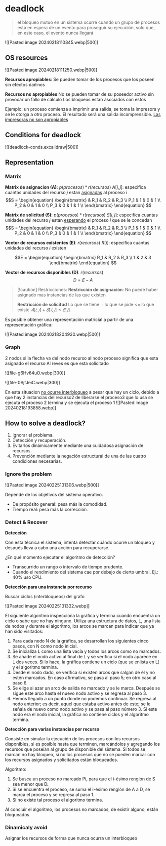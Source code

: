 # deadlock

> el bloqueo mutuo en un sistema ocurre cuando un grupo de procesos está en espera de un evento para proseguir su ejecución, solo que, en este caso, el evento nunca llegará

![[Pasted image 20240218110845.webp|500]]


## OS resources

![[Pasted image 20240218111250.webp|500]]


**Recursos apropiables**:
	Se pueden tomar de los procesos que los poseen sin efectos dañinos

**Recursos no apropiables**
	No se pueden tomar de su poseedor activo sin provocar un fallo de cálculo
	Los bloqueos estan asociados con estos

Ejemplo: un proceso comienza a imprimir una salida, se toma la impresora y se le otorga a otro proceso. El resultado será una salida incomprensible. 
<u>Las impresoras no son apropiables</u>

## Conditions for deadlock

![[deadlock-conds.excalidraw|500]]


## Representation 

### Matrix 

**Matrix de asignacion (A)**:
$p (procesos) * r (recursos)$
$A[i, j]$: especifica cuantas unidades del recurso $j$ estan <u>asignadas</u> al proceso $i$
$$S = \begin{equation}
	\begin{bmatrix}
	& R_1 & R_2 & R_3 \\
	P_1 & 1 & 0 & 1 \\
	P_2 & 0 & 1 & 0 \\
	P_3 & 0 & 1 & 1 \\
	\end{bmatrix}
\end{equation}
$$


**Matrix de solicitud (S)**:
$p (procesos) * r (recursos)$
$S[i, j]$: especifica cuantas unidades del recurso $j$ estan <u>esperando</u> el proceso $i$ que se le concedan
$$S = \begin{equation}
	\begin{bmatrix}
	& R_1 & R_2 & R_3 \\
	P_1 & 1 & 0 & 1 \\
	P_2 & 0 & 1 & 0 \\
	P_3 & 0 & 1 & 1 \\
	\end{bmatrix}
\end{equation}
$$

**Vector de recursos existentes (E)**:
$r (recursos)$
$R[i]$: especifica cuantas unidades del recurso $i$ existen

$$E = \begin{equation}
	\begin{bmatrix}
	R_1 & R_2 & R_3 \\
	1 & 2 & 3
	\end{bmatrix}
\end{equation}
$$

**Vector de recursos disponibles (D)**:
$r (recursos)$
$$D = E - A$$



> [!caution] Restricciones:
> **Restricción de asignación**:
> No puede haber asignado mas instancias de las que existen
> 	
> **Restricción de solicitud**
> Lo que se tiene + lo que se pide <= lo que existe
> $𝐴[𝑖, 𝑗] + 𝑆[𝑖, 𝑗] \le 𝐸[𝑗]$



Es posible obtener una representación matricial a partir de una representación gráfica:

![[Pasted image 20240218204930.webp|500]]


### Graph

2 nodos 
si la flecha va del nodo recurso al nodo proceso significa que esta asignado el recurso
Al reves es que esta solicitado 

![[file-g6Hv64uO.webp|300]]


![[file-0SjfJeiC.webp|300]]



En esta situacion <u>no ocurre interbloqueo</u> a pesar que hay un ciclo, debido a que hay 2 instancias del recurso2 de liberarse el proceso3 que lo usa se ejecuta el proceso 2 termina y se ejecuta el proceso 1
![[Pasted image 20240218193858.webp]]





## How to solve a deadlock?

1. Ignorar el problema.
2. Detección y recuperación.
3. Evitarlos dinámicamente mediante una cuidadosa asignación de recursos.
4. Prevención mediante la negación estructural de una de las cuatro condiciones necesarias.

### Ignore the problem

![[Pasted image 20240225131306.webp|500]]

Depende de los objetivos del sistema operativo.
- De propósito general: pesa más la comodidad.
- Tiempo real: pesa más la corrección.

### Detect & Recover

**Detección**

Con esta técnica el sistema, intenta detectar cuándo ocurre un bloqueo y después lleva a cabo una acción para recuperarse. 

¿En qué momento ejecutar el algoritmo de detección?
- Transcurrido un rango o intervalo de tiempo prudente.
- Cuando el rendimiento del sistema cae por debajo de cierto umbral. Ej.: 40% uso CPU.

**Detección para una instancia por recurso**

Buscar ciclos (interbloqueos) del grafo

![[Pasted image 20240225131332.webp]]

El siguiente algoritmo inspecciona la gráfica y termina cuando encuentra un ciclo o sabe que no hay ninguno. Utiliza una estructura de datos, L, una lista de nodos y durante el algoritmo, los arcos se marcan para indicar que ya han sido visitados:

1. Para cada nodo N de la gráfica, se desarrollan los siguientes cinco pasos, con N como nodo inicial.
2. Se inicializa L como una lista vacía y todos los arcos como no marcados.
3. Se añade el nodo activo al final de L y se verifica si el nodo aparece en L dos veces. Si lo hace, la gráfica contiene un ciclo (que se enlista en L) y el algoritmo termina.
4. Desde el nodo dado, se verifica si existen arcos que salgan de él y no estén marcados. En caso afirmativo, se pasa al paso 5; en otro caso al paso 6.
5. Se elige al azar un arco de salida no marcado y se le marca. Después se sigue este arco hasta el nuevo nodo activo y se regresa al paso 3.
6. Hemos llegado a un punto donde no podemos continuar. Se regresa al nodo anterior; es decir, aquel que estaba activo antes de este; se le señala de nuevo como nodo activo y se pasa al paso número 3. Si este nodo era el nodo inicial, la gráfica no contiene ciclos y el algoritmo termina.

**Detección para varias instancias por recurso**

Consiste en simular la ejecución de los procesos con los recursos disponibles, si es posible hasta que terminen, marcándolos y agregando los recursos que poseían al grupo de disponible del sistema. Si todos se marcan no hay bloqueo, si no los procesos que no se pueden marcar con los recursos asignados y solicitados están bloqueados. 

Algoritmo:
1. Se busca un proceso no marcado Pi, para que el i-ésimo renglón de S sea menor que D.
2. Si se encuentra el proceso, se suma el i-ésimo renglón de A a D, se marca el proceso y se regresa al paso 1.
3. Si no existe tal proceso el algoritmo termina.

Al concluir el algoritmo, los procesos no marcados, de existir alguno, están bloqueados.



### Dinamicaly avoid 

Asignar los recursos de forma que nunca ocurra un interbloqueo

